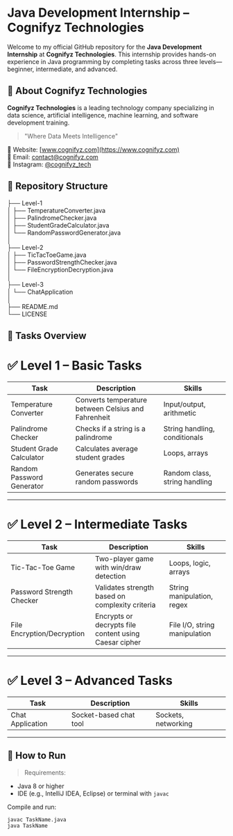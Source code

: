 # Java Development Internship – Cognifyz Technologies

Welcome to my official GitHub repository for the **Java Development Internship** at **Cognifyz Technologies**. This internship provides hands-on experience in Java programming by completing tasks across three levels—beginner, intermediate, and advanced.

## 🏢 About Cognifyz Technologies

**Cognifyz Technologies** is a leading technology company specializing in data science, artificial intelligence, machine learning, and software development training.
> "Where Data Meets Intelligence"

🔗 Website: [www.cognifyz.com](https://www.cognifyz.com)  
📧 Email: contact@cognifyz.com  
📱 Instagram: [@cognifyz_tech](https://www.instagram.com/cognifyz_tech)

## 📁 Repository Structure

├── Level-1<br>
│ ├── TemperatureConverter.java<br>
│ ├── PalindromeChecker.java<br>
│ ├── StudentGradeCalculator.java<br>
│ └── RandomPasswordGenerator.java<br>
│<br>
├── Level-2<br>
│ ├── TicTacToeGame.java<br>
│ ├── PasswordStrengthChecker.java<br>
│ └── FileEncryptionDecryption.java<br>
│<br>
├── Level-3<br>
│ └── ChatApplication<br>
│<br>
├── README.md<br>
└── LICENSE<br>

## 🧠 Tasks Overview

# ✅ Level 1 – Basic Tasks
| Task                          | Description                                         | Skills                         |
|-------------------------------|-----------------------------------------------------|--------------------------------|
| Temperature Converter         | Converts temperature between Celsius and Fahrenheit| Input/output, arithmetic       |
| Palindrome Checker            | Checks if a string is a palindrome                 | String handling, conditionals  |
| Student Grade Calculator      | Calculates average student grades                  | Loops, arrays                  |
| Random Password Generator     | Generates secure random passwords                  | Random class, string handling  |

---

# ✅ Level 2 – Intermediate Tasks
| Task                          | Description                                         | Skills                         |
|-------------------------------|-----------------------------------------------------|--------------------------------|
| Tic-Tac-Toe Game              | Two-player game with win/draw detection            | Loops, logic, arrays           |
| Password Strength Checker     | Validates strength based on complexity criteria    | String manipulation, regex     |
| File Encryption/Decryption    | Encrypts or decrypts file content using Caesar cipher| File I/O, string manipulation |

---

# ✅ Level 3 – Advanced Tasks
| Task                          | Description                                         | Skills                         |
|-------------------------------|-----------------------------------------------------|--------------------------------|
| Chat Application              | Socket-based chat tool                              | Sockets, networking            |

---

## 🚀 How to Run

> Requirements:
- Java 8 or higher
- IDE (e.g., IntelliJ IDEA, Eclipse) or terminal with `javac`

Compile and run:

```bash
javac TaskName.java
java TaskName
